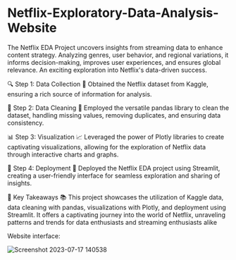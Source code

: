 # Netflix-Exploratory-Data-Analysis-Website
The Netflix EDA Project uncovers insights from streaming data to enhance content strategy. Analyzing genres, user behavior, and regional variations, it informs decision-making, improves user experiences, and ensures global relevance. An exciting exploration into Netflix's data-driven success.

🔍 Step 1: Data Collection 🎥
Obtained the Netflix dataset from Kaggle, ensuring a rich source of information for analysis.

🧹 Step 2: Data Cleaning 🧼
Employed the versatile pandas library to clean the dataset, handling missing values, removing duplicates, and ensuring data consistency.

📊 Step 3: Visualization 📈
Leveraged the power of Plotly libraries to create captivating visualizations, allowing for the exploration of Netflix data through interactive charts and graphs.

🚀 Step 4: Deployment 🌟
Deployed the Netflix EDA project using Streamlit, creating a user-friendly interface for seamless exploration and sharing of insights.

🔑 Key Takeaways 📚
This project showcases the utilization of Kaggle data, data cleaning with pandas, visualizations with Plotly, and deployment using Streamlit. It offers a captivating journey into the world of Netflix, unraveling patterns and trends for data enthusiasts and streaming enthusiasts alike



Website interface:

![Screenshot 2023-07-17 140538](https://github.com/SurajGusain0007/Netflix-Exploratory-Data-Analysis-Website/assets/100361874/5291e169-beb1-4f54-bcac-8a59b36aed1b)



